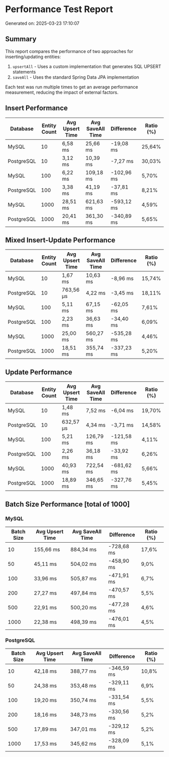 # Performance Test Report

Generated on: 2025-03-23 17:10:07

## Summary

This report compares the performance of two approaches for inserting/updating entities:
1. `upsertAll` - Uses a custom implementation that generates SQL UPSERT statements
2. `saveAll` - Uses the standard Spring Data JPA implementation

Each test was run multiple times to get an average performance measurement, reducing the impact of
external factors.

## Insert Performance

| Database   | Entity Count | Avg Upsert Time | Avg SaveAll Time | Difference | Ratio (%) |
|------------|--------------|-----------------|------------------|------------|-----------|
| MySQL      | 10           | 6,58 ms         | 25,66 ms         | -19,08 ms  | 25,64%    |
| PostgreSQL | 10           | 3,12 ms         | 10,39 ms         | -7,27 ms   | 30,03%    |
| MySQL      | 100          | 6,22 ms         | 109,18 ms        | -102,96 ms | 5,70%     |
| PostgreSQL | 100          | 3,38 ms         | 41,19 ms         | -37,81 ms  | 8,21%     |
| MySQL      | 1000         | 28,51 ms        | 621,63 ms        | -593,12 ms | 4,59%     |
| PostgreSQL | 1000         | 20,41 ms        | 361,30 ms        | -340,89 ms | 5,65%     |

## Mixed Insert-Update Performance

| Database   | Entity Count | Avg Upsert Time | Avg SaveAll Time | Difference | Ratio (%) |
|------------|--------------|-----------------|------------------|------------|-----------|
| MySQL      | 10           | 1,67 ms         | 10,63 ms         | -8,96 ms   | 15,74%    |
| PostgreSQL | 10           | 763,56 µs       | 4,22 ms          | -3,45 ms   | 18,11%    |
| MySQL      | 100          | 5,11 ms         | 67,15 ms         | -62,05 ms  | 7,61%     |
| PostgreSQL | 100          | 2,23 ms         | 36,63 ms         | -34,40 ms  | 6,09%     |
| MySQL      | 1000         | 25,00 ms        | 560,27 ms        | -535,28 ms | 4,46%     |
| PostgreSQL | 1000         | 18,51 ms        | 355,74 ms        | -337,23 ms | 5,20%     |

## Update Performance

| Database   | Entity Count | Avg Upsert Time | Avg SaveAll Time | Difference | Ratio (%) |
|------------|--------------|-----------------|------------------|------------|-----------|
| MySQL      | 10           | 1,48 ms         | 7,52 ms          | -6,04 ms   | 19,70%    |
| PostgreSQL | 10           | 632,57 µs       | 4,34 ms          | -3,71 ms   | 14,58%    |
| MySQL      | 100          | 5,21 ms         | 126,79 ms        | -121,58 ms | 4,11%     |
| PostgreSQL | 100          | 2,26 ms         | 36,18 ms         | -33,92 ms  | 6,26%     |
| MySQL      | 1000         | 40,93 ms        | 722,54 ms        | -681,62 ms | 5,66%     |
| PostgreSQL | 1000         | 18,89 ms        | 346,65 ms        | -327,76 ms | 5,45%     |

## Batch Size Performance [total of 1000]

### MySQL

| Batch Size | Avg Upsert Time | Avg SaveAll Time | Difference | Ratio (%) |
|------------|-----------------|------------------|------------|-----------|
| 10         | 155,66 ms       | 884,34 ms        | -728,68 ms | 17,6%     |
| 50         | 45,11 ms        | 504,02 ms        | -458,90 ms | 9,0%      |
| 100        | 33,96 ms        | 505,87 ms        | -471,91 ms | 6,7%      |
| 200        | 27,27 ms        | 497,84 ms        | -470,57 ms | 5,5%      |
| 500        | 22,91 ms        | 500,20 ms        | -477,28 ms | 4,6%      |
| 1000       | 22,38 ms        | 498,39 ms        | -476,01 ms | 4,5%      |

### PostgreSQL

| Batch Size | Avg Upsert Time | Avg SaveAll Time | Difference | Ratio (%) |
|------------|-----------------|------------------|------------|-----------|
| 10         | 42,18 ms        | 388,77 ms        | -346,59 ms | 10,8%     |
| 50         | 24,38 ms        | 353,48 ms        | -329,11 ms | 6,9%      |
| 100        | 19,20 ms        | 350,74 ms        | -331,54 ms | 5,5%      |
| 200        | 18,16 ms        | 348,73 ms        | -330,56 ms | 5,2%      |
| 500        | 17,89 ms        | 347,01 ms        | -329,12 ms | 5,2%      |
| 1000       | 17,53 ms        | 345,62 ms        | -328,09 ms | 5,1%      |


